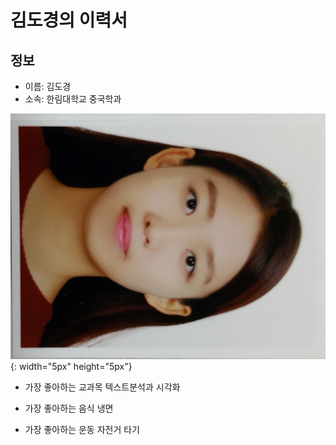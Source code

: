 # 김도경의 이력서

## 정보
- 이름: 김도경
- 소속: 한림대학교 중국학과 


![김도경](여권사진.jpg){: width="5px" height="5px"}


- 가장 좋아하는 교과목
  텍스트분석과 시각화 
  
- 가장 좋아하는 음식
  냉면
  
- 가장 좋아하는 운동
  자전거 타기 

